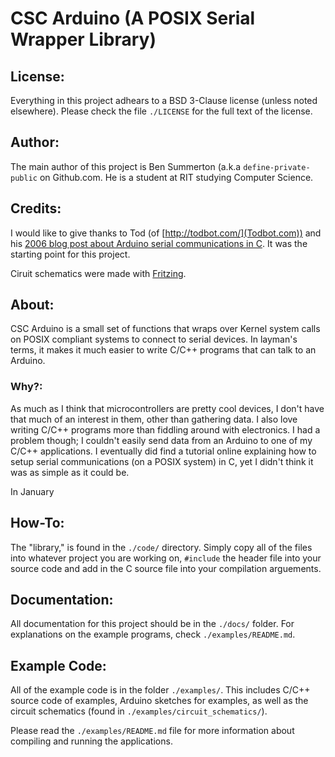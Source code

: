 CSC Arduino (A POSIX Serial Wrapper Library)
============================================


License:
--------
Everything in this project adhears to a BSD 3-Clause license (unless noted 
elsewhere).  Please check the file `./LICENSE` for the full text of the license.


Author:
-------
The main author of this project is Ben Summerton (a.k.a `define-private-public`
on Github.com.  He is a student at RIT studying Computer Science.


Credits:
--------
I would like to give thanks to Tod (of [http://todbot.com/](Todbot.com)) and his
[2006 blog post about Arduino serial communications in
C](http://todbot.com/blog/2006/12/06/arduino-serial-c-code-to-talk-to-arduino/).
It was the starting point for this project.

Ciruit schematics were made with [Fritzing](http://fritzing.org/).


About:
------
CSC Arduino is a small set of functions that wraps over Kernel system calls on
POSIX compliant systems to connect to serial devices.  In layman's terms, it
makes it much easier to write C/C++ programs that can talk to an Arduino.

### Why?:
As much as I think that microcontrollers are pretty cool devices, I don't have
that much of an interest in them, other than gathering data.  I also love
writing C/C++ programs more than fiddling around with electronics.  I had a
problem though; I couldn't easily send data from an Arduino to one of my C/C++
applications.  I eventually did find a tutorial online explaining how to setup
serial communications (on a POSIX system) in C, yet I didn't think it was as
simple as it could be.

In January


How-To:
--------
The "library," is found in the `./code/` directory.  Simply copy all of the files into whatever project you are working on, `#include` the header file into your
source code and add in the C source file into your compilation arguements.


Documentation:
--------------
All documentation for this project should be in the `./docs/` folder.  For
explanations on the example programs, check `./examples/README.md`.


Example Code:
-------------
All of the example code is in the folder `./examples/`.  This includes C/C++
source code of examples, Arduino sketches for examples, as well as the circuit
schematics (found in `./examples/circuit_schematics/`).

Please read the `./examples/README.md` file for more information about compiling
and running the applications.


